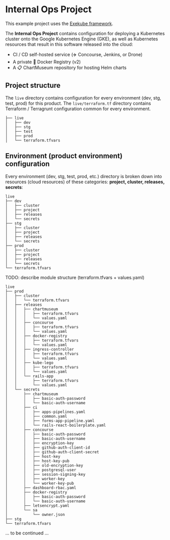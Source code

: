 # Internal Ops Project

This example project uses the [Exekube framework](https://github.com/exekube/exekube).

The **Internal Ops Project** contains configuration for deploying a Kubernetes cluster onto the Google Kubernetes Engine (GKE), as well as Kubernetes resources that result in this software released into the cloud:

- CI / CD self-hosted service (✈️ Concourse, Jenkins, or Drone)
- A private 🐳 Docker Registry (v2)
- A 📋 ChartMuseum repository for hosting Helm charts

## Project structure

The `live` directory contains configuration for every environment (dev, stg, test, prod) for this product. The `live/terraform.tf` directory contains Terraform / Terragrunt configuration common for every environment.

```
├── live
│   ├── dev
│   ├── stg
│   ├── test
│   ├── prod
│   └── terraform.tfvars
```

## Environment (product environment) configuration

Every environment (dev, stg, test, prod, etc.) directory is broken down into resources (cloud resources) of these categories: **project, cluster, releases, secrets**:

```
live
├── dev
│   ├── cluster
│   ├── project
│   ├── releases
│   └── secrets
├── stg
│   ├── cluster
│   ├── project
│   ├── releases
│   └── secrets
├── prod
│   ├── cluster
│   ├── project
│   ├── releases
│   └── secrets
└── terraform.tfvars
```

TODO: describe module structure (terraform.tfvars + values.yaml)

```
live
├── prod
│   ├── cluster
│   │   └── terraform.tfvars
│   ├── releases
│   │   ├── chartmuseum
│   │   │   ├── terraform.tfvars
│   │   │   └── values.yaml
│   │   ├── concourse
│   │   │   ├── terraform.tfvars
│   │   │   └── values.yaml
│   │   ├── docker-registry
│   │   │   ├── terraform.tfvars
│   │   │   └── values.yaml
│   │   ├── ingress-controller
│   │   │   ├── terraform.tfvars
│   │   │   └── values.yaml
│   │   ├── kube-lego
│   │   │   ├── terraform.tfvars
│   │   │   └── values.yaml
│   │   └── rails-app
│   │       ├── terraform.tfvars
│   │       └── values.yaml
│   └── secrets
│       ├── chartmuseum
│       │   ├── basic-auth-password
│       │   └── basic-auth-username
│       ├── ci
│       │   ├── apps-pipelines.yaml
│       │   ├── common.yaml
│       │   ├── forms-app-pipeline.yaml
│       │   └── rails-react-boilerplate.yaml
│       ├── concourse
│       │   ├── basic-auth-password
│       │   ├── basic-auth-username
│       │   ├── encryption-key
│       │   ├── github-auth-client-id
│       │   ├── github-auth-client-secret
│       │   ├── host-key
│       │   ├── host-key-pub
│       │   ├── old-encryption-key
│       │   ├── postgresql-user
│       │   ├── session-signing-key
│       │   ├── worker-key
│       │   └── worker-key-pub
│       ├── dashboard-rbac.yaml
│       ├── docker-registry
│       │   ├── basic-auth-password
│       │   └── basic-auth-username
│       ├── letsencrypt.yaml
│       └── sa
│           └── owner.json
├── stg
└── terraform.tfvars
```
... to be continued ...
